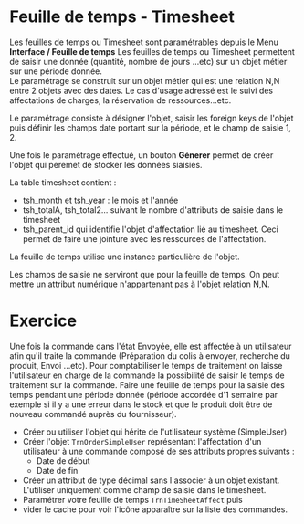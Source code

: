 Feuille de temps - Timesheet
====================

Les feuilles de temps ou Timesheet sont paramétrables depuis le Menu **Interface / Feuille de temps** 
Les feuilles de temps ou Timesheet permettent de saisir une donnée (quantité, nombre de jours ...etc) sur un objet métier sur une période donnée.  
Le paramétrage se construit sur un objet métier qui est une relation N,N entre 2 objets avec des dates.
Le cas d'usage adressé est le suivi des affectations de charges, la réservation de ressources...etc.

Le paramétrage consiste à désigner l'objet, saisir les foreign keys de l'objet puis définir les champs date portant sur la période, et le champ de saisie 1, 2. 

Une fois le paramétrage effectué, un bouton **Génerer** permet de créer l'objet qui peremet de stocker les données siaisies.

La table timesheet contient  : 
- tsh_month et tsh_year : le mois et l'année 
- tsh_totalA, tsh_total2... suivant le nombre d'attributs de saisie dans le timesheet
- tsh_parent_id qui identifie l'objet d'affectation lié au timesheet. Ceci permet de faire une jointure avec les ressources de l'affectation.

La feuille de temps utilise une instance particulière de l'objet.

<div class="warning">Les champs de saisie ne serviront que pour la feuille de temps. On peut mettre un attribut numérique n'appartenant pas à l'objet relation N,N.</div>


Exercice
====================
Une fois la commande dans l'état Envoyée, elle est affectée à un utilisateur afin qu'il traite la commande (Préparation du colis à envoyer, recherche du produit, Envoi ...etc). Pour comptabiliser le temps de traitement on laisse l'utilisateur en charge de la commande la possibilité de saisir le temps de traitement sur la commande.
Faire une feuille de temps pour la saisie des temps pendant une période donnée (période accordée d'1 semaine par exemple si il y a une erreur dans le stock et que le produit doit être de nouveau commandé auprès du fournisseur).
- Créer ou utiliser l'objet qui hérite de l'utilisateur système (SimpleUser)
- Créer l'objet `TrnOrderSimpleUser` représentant l'affectation d'un utilisateur à une commande composé de ses attributs propres suivants :
	- Date de début 
	- Date de fin 
- Créer un attribut de type décimal sans l'associer à un objet existant. L'utiliser uniquement comme champ de saisie dans le timesheet.  
- Paramétrer votre feuille de temps `TrnTimeSheetAffect` puis  
- vider le cache pour voir l'icône apparaître sur la liste des commandes.


